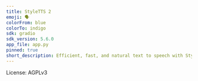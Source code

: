 ```yaml
---
title: StyleTTS 2
emoji: 🗣️
colorFrom: blue
colorTo: indigo
sdk: gradio
sdk_version: 5.6.0
app_file: app.py
pinned: true
short_description: Efficient, fast, and natural text to speech with StyleTTS 2!
---
```


License: AGPLv3